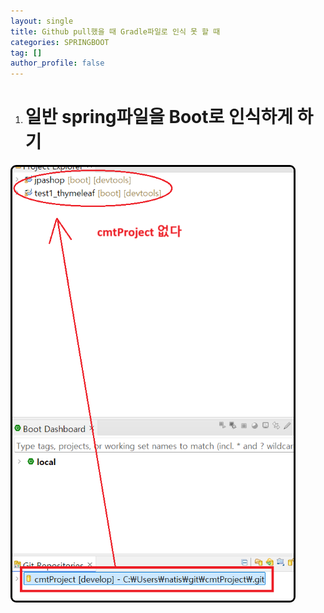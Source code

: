 ```yaml
---
layout: single
title: Github pull했을 때 Gradle파일로 인식 못 할 때
categories: SPRINGBOOT
tag: []
author_profile: false
---
```


1. # 일반 spring파일을 Boot로 인식하게 하기

<img src="../../imgs/springBoot/dont_recognize.png" style="border:3px solid black;border-radius:9px;width:450px">   


